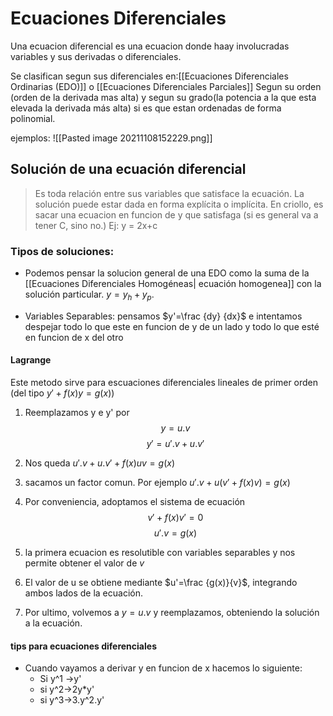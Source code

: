 # Ecuaciones Diferenciales
Una ecuacion diferencial es una ecuacion donde haay involucradas variables y sus derivadas o diferenciales. 

Se clasifican segun sus diferenciales en:[[Ecuaciones Diferenciales Ordinarias (EDO)]] o [[Ecuaciones Diferenciales Parciales]]
Segun su orden (orden de la derivada mas alta) y segun su grado(la potencia a la que esta elevada la derivada más alta) si es que estan ordenadas de forma polinomial.


ejemplos:
![[Pasted image 20211108152229.png]]

## Solución de una ecuación diferencial
 > Es toda relación entre sus variables que satisface la ecuación. La solución puede estar dada en forma explícita o implícita. En criollo, es sacar una ecuacion en funcion de y que satisfaga (si es general va a tener C, sino no.) Ej: y = 2x+c

### Tipos de soluciones:

- Podemos pensar la solucion general de una EDO como la suma de la [[Ecuaciones Diferenciales Homogéneas| ecuación homogenea]] con la solución particular. $y = y_h + y_p$.

- Variables Separables: pensamos $y'=\frac {dy} {dx}$ e intentamos despejar todo lo que este en funcion de y de un lado y todo lo que esté en funcion de x del otro

#### Lagrange
Este metodo sirve para escuaciones diferenciales lineales de primer orden (del tipo $y'+f(x)y=g(x))$
1) Reemplazamos y e y' por
$$y = u.v$$
$$y'=u'.v+u.v'$$

2) Nos queda $u'.v+u.v'+f(x)uv=g(x)$
3) sacamos un factor comun. Por ejemplo $u'.v+u(v'+f(x)v)=g(x)$
4) Por conveniencia, adoptamos el sistema de ecuación
$$v'+f(x)v'=0$$
$$u'.v=g(x)$$
5) la primera ecuacion es resolutible con variables separables y nos permite obtener el valor de $v$
6) El valor de u se obtiene mediante $u'=\frac {g(x)}{v}$, integrando ambos lados de la ecuación. 
7) Por ultimo, volvemos a $y=u.v$ y reemplazamos, obteniendo la solución  a la ecuación.


#### tips para ecuaciones diferenciales
 - Cuando vayamos a derivar y en funcion de x hacemos lo siguiente:
 	- Si y^1 ->y'
 	- si y^2->2y*y'
 	- si y^3->3.y^2.y'


 
